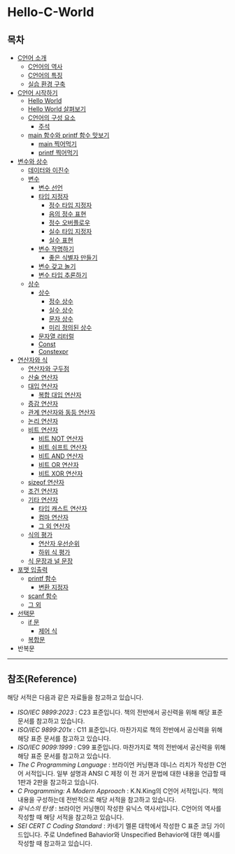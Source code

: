 # Hello-C-World

## 목차

- [C언어 소개](https://github.com/pr0gr4m/Hello-C-World/tree/main/1.%20C%EC%96%B8%EC%96%B4%20%EC%86%8C%EA%B0%9C#c%EC%96%B8%EC%96%B4-%EC%86%8C%EA%B0%9C)
    * [C언어의 역사](https://github.com/pr0gr4m/Hello-C-World/tree/main/1.%20C%EC%96%B8%EC%96%B4%20%EC%86%8C%EA%B0%9C#c%EC%96%B8%EC%96%B4%EC%9D%98-%EC%97%AD%EC%82%AC)
    * [C언어의 특징](https://github.com/pr0gr4m/Hello-C-World/tree/main/1.%20C%EC%96%B8%EC%96%B4%20%EC%86%8C%EA%B0%9C#c%EC%96%B8%EC%96%B4%EC%9D%98-%ED%8A%B9%EC%A7%95)
    * [실습 환경 구축](https://github.com/pr0gr4m/Hello-C-World/tree/main/1.%20C%EC%96%B8%EC%96%B4%20%EC%86%8C%EA%B0%9C#%EC%8B%A4%EC%8A%B5-%ED%99%98%EA%B2%BD-%EA%B5%AC%EC%B6%95)
- [C언어 시작하기](https://github.com/pr0gr4m/Hello-C-World/tree/main/2.%20C%EC%96%B8%EC%96%B4%20%EC%8B%9C%EC%9E%91%ED%95%98%EA%B8%B0#c%EC%96%B8%EC%96%B4-%EC%8B%9C%EC%9E%91%ED%95%98%EA%B8%B0)
    * [Hello World](https://github.com/pr0gr4m/Hello-C-World/tree/main/2.%20C%EC%96%B8%EC%96%B4%20%EC%8B%9C%EC%9E%91%ED%95%98%EA%B8%B0#hello-world)
    * [Hello World 살펴보기](https://github.com/pr0gr4m/Hello-C-World/tree/main/2.%20C%EC%96%B8%EC%96%B4%20%EC%8B%9C%EC%9E%91%ED%95%98%EA%B8%B0#hello-world-%EC%82%B4%ED%8E%B4%EB%B3%B4%EA%B8%B0)
    * [C언어의 구성 요소](https://github.com/pr0gr4m/Hello-C-World/tree/main/2.%20C%EC%96%B8%EC%96%B4%20%EC%8B%9C%EC%9E%91%ED%95%98%EA%B8%B0#c%EC%96%B8%EC%96%B4%EC%9D%98-%EA%B5%AC%EC%84%B1-%EC%9A%94%EC%86%8C)
        + [주석](https://github.com/pr0gr4m/Hello-C-World/tree/main/2.%20C%EC%96%B8%EC%96%B4%20%EC%8B%9C%EC%9E%91%ED%95%98%EA%B8%B0#%EC%A3%BC%EC%84%9Dcomment)
    * [main 함수와 printf 함수 맛보기](https://github.com/pr0gr4m/Hello-C-World/tree/main/2.%20C%EC%96%B8%EC%96%B4%20%EC%8B%9C%EC%9E%91%ED%95%98%EA%B8%B0#main-%ED%95%A8%EC%88%98%EC%99%80-printf-%ED%95%A8%EC%88%98-%EB%A7%9B%EB%B3%B4%EA%B8%B0)
        + [main 찍어먹기](https://github.com/pr0gr4m/Hello-C-World/tree/main/2.%20C%EC%96%B8%EC%96%B4%20%EC%8B%9C%EC%9E%91%ED%95%98%EA%B8%B0#main-%EC%B0%8D%EC%96%B4%EB%A8%B9%EA%B8%B0)
        + [printf 찍어먹기](https://github.com/pr0gr4m/Hello-C-World/tree/main/2.%20C%EC%96%B8%EC%96%B4%20%EC%8B%9C%EC%9E%91%ED%95%98%EA%B8%B0#printf-%EC%B0%8D%EC%96%B4%EB%A8%B9%EA%B8%B0)
- [변수와 상수](https://github.com/pr0gr4m/Hello-C-World/tree/main/3.%20%EB%B3%80%EC%88%98%EC%99%80%20%EC%83%81%EC%88%98#%EB%B3%80%EC%88%98%EC%99%80-%EC%83%81%EC%88%98)
    * [데이터와 이진수](https://github.com/pr0gr4m/Hello-C-World/tree/main/3.%20%EB%B3%80%EC%88%98%EC%99%80%20%EC%83%81%EC%88%98#%EB%8D%B0%EC%9D%B4%ED%84%B0%EC%99%80-%EC%9D%B4%EC%A7%84%EC%88%98)
    * [변수](https://github.com/pr0gr4m/Hello-C-World/tree/main/3.%20%EB%B3%80%EC%88%98%EC%99%80%20%EC%83%81%EC%88%98#%EB%B3%80%EC%88%98)
        + [변수 선언](https://github.com/pr0gr4m/Hello-C-World/tree/main/3.%20%EB%B3%80%EC%88%98%EC%99%80%20%EC%83%81%EC%88%98#%EB%B3%80%EC%88%98-%EC%84%A0%EC%96%B8)
        + [타입 지정자](https://github.com/pr0gr4m/Hello-C-World/tree/main/3.%20%EB%B3%80%EC%88%98%EC%99%80%20%EC%83%81%EC%88%98#%ED%83%80%EC%9E%85-%EC%A7%80%EC%A0%95%EC%9E%90)
            - [정수 타입 지정자](https://github.com/pr0gr4m/Hello-C-World/tree/main/3.%20%EB%B3%80%EC%88%98%EC%99%80%20%EC%83%81%EC%88%98#%EC%A0%95%EC%88%98-%ED%83%80%EC%9E%85-%EC%A7%80%EC%A0%95%EC%9E%90)
            - [음의 정수 표현](https://github.com/pr0gr4m/Hello-C-World/tree/main/3.%20%EB%B3%80%EC%88%98%EC%99%80%20%EC%83%81%EC%88%98#%EC%9D%8C%EC%9D%98-%EC%A0%95%EC%88%98-%ED%91%9C%ED%98%84)
            - [정수 오버플로우](https://github.com/pr0gr4m/Hello-C-World/tree/main/3.%20%EB%B3%80%EC%88%98%EC%99%80%20%EC%83%81%EC%88%98#%EC%A0%95%EC%88%98-%EC%98%A4%EB%B2%84%ED%94%8C%EB%A1%9C%EC%9A%B0)
            - [실수 타입 지정자](https://github.com/pr0gr4m/Hello-C-World/tree/main/3.%20%EB%B3%80%EC%88%98%EC%99%80%20%EC%83%81%EC%88%98#%EC%8B%A4%EC%88%98-%ED%83%80%EC%9E%85-%EC%A7%80%EC%A0%95%EC%9E%90)
            - [실수 표현](https://github.com/pr0gr4m/Hello-C-World/tree/main/3.%20%EB%B3%80%EC%88%98%EC%99%80%20%EC%83%81%EC%88%98#%EC%8B%A4%EC%88%98-%ED%91%9C%ED%98%84)
        + [변수 작명하기](https://github.com/pr0gr4m/Hello-C-World/tree/main/3.%20%EB%B3%80%EC%88%98%EC%99%80%20%EC%83%81%EC%88%98#%EB%B3%80%EC%88%98-%EC%9E%91%EB%AA%85%ED%95%98%EA%B8%B0)
            - [좋은 식별자 만들기](https://github.com/pr0gr4m/Hello-C-World/tree/main/3.%20%EB%B3%80%EC%88%98%EC%99%80%20%EC%83%81%EC%88%98#%EC%A2%8B%EC%9D%80-%EC%8B%9D%EB%B3%84%EC%9E%90-%EB%A7%8C%EB%93%A4%EA%B8%B0)
        + [변수 갖고 놀기](https://github.com/pr0gr4m/Hello-C-World/tree/main/3.%20%EB%B3%80%EC%88%98%EC%99%80%20%EC%83%81%EC%88%98#%EB%B3%80%EC%88%98-%EA%B0%96%EA%B3%A0-%EB%86%80%EA%B8%B0)
        + [변수 타입 추론하기](https://github.com/pr0gr4m/Hello-C-World/tree/main/3.%20%EB%B3%80%EC%88%98%EC%99%80%20%EC%83%81%EC%88%98#%EB%B3%80%EC%88%98-%ED%83%80%EC%9E%85-%EC%B6%94%EB%A1%A0%ED%95%98%EA%B8%B0)
    * [상수](https://github.com/pr0gr4m/Hello-C-World/tree/main/3.%20%EB%B3%80%EC%88%98%EC%99%80%20%EC%83%81%EC%88%98#%EC%83%81%EC%88%98)
        + [상수](https://github.com/pr0gr4m/Hello-C-World/tree/main/3.%20%EB%B3%80%EC%88%98%EC%99%80%20%EC%83%81%EC%88%98#%EC%83%81%EC%88%98constant)
            - [정수 상수](https://github.com/pr0gr4m/Hello-C-World/tree/main/3.%20%EB%B3%80%EC%88%98%EC%99%80%20%EC%83%81%EC%88%98#%EC%A0%95%EC%88%98-%EC%83%81%EC%88%98)
            - [실수 상수](https://github.com/pr0gr4m/Hello-C-World/tree/main/3.%20%EB%B3%80%EC%88%98%EC%99%80%20%EC%83%81%EC%88%98#%EC%8B%A4%EC%88%98-%EC%83%81%EC%88%98)
            - [문자 상수](https://github.com/pr0gr4m/Hello-C-World/tree/main/3.%20%EB%B3%80%EC%88%98%EC%99%80%20%EC%83%81%EC%88%98#%EB%AC%B8%EC%9E%90-%EC%83%81%EC%88%98)
            - [미리 정의된 상수](https://github.com/pr0gr4m/Hello-C-World/tree/main/3.%20%EB%B3%80%EC%88%98%EC%99%80%20%EC%83%81%EC%88%98#%EB%AF%B8%EB%A6%AC-%EC%A0%95%EC%9D%98%EB%90%9C-%EC%83%81%EC%88%98)
        + [문자열 리터럴](https://github.com/pr0gr4m/Hello-C-World/tree/main/3.%20%EB%B3%80%EC%88%98%EC%99%80%20%EC%83%81%EC%88%98#%EB%AC%B8%EC%9E%90%EC%97%B4-%EB%A6%AC%ED%84%B0%EB%9F%B4string-literal)
        + [Const](https://github.com/pr0gr4m/Hello-C-World/tree/main/3.%20%EB%B3%80%EC%88%98%EC%99%80%20%EC%83%81%EC%88%98#const)
        + [Constexpr](https://github.com/pr0gr4m/Hello-C-World/tree/main/3.%20%EB%B3%80%EC%88%98%EC%99%80%20%EC%83%81%EC%88%98#constexpr)
- [연산자와 식](https://github.com/pr0gr4m/Hello-C-World/tree/main/4.%20%EC%97%B0%EC%82%B0%EC%9E%90%EC%99%80%20%EC%8B%9D#%EC%97%B0%EC%82%B0%EC%9E%90%EC%99%80-%EC%8B%9D)
    * [연산자와 구두점](https://github.com/pr0gr4m/Hello-C-World/tree/main/4.%20%EC%97%B0%EC%82%B0%EC%9E%90%EC%99%80%20%EC%8B%9D#%EC%97%B0%EC%82%B0%EC%9E%90%EC%99%80-%EA%B5%AC%EB%91%90%EC%A0%90)
    * [산술 연산자](https://github.com/pr0gr4m/Hello-C-World/tree/main/4.%20%EC%97%B0%EC%82%B0%EC%9E%90%EC%99%80%20%EC%8B%9D#%EC%82%B0%EC%88%A0-%EC%97%B0%EC%82%B0%EC%9E%90)
    * [대입 연산자](https://github.com/pr0gr4m/Hello-C-World/tree/main/4.%20%EC%97%B0%EC%82%B0%EC%9E%90%EC%99%80%20%EC%8B%9D#%EB%8C%80%EC%9E%85-%EC%97%B0%EC%82%B0%EC%9E%90)
        + [복합 대입 연산자](https://github.com/pr0gr4m/Hello-C-World/tree/main/4.%20%EC%97%B0%EC%82%B0%EC%9E%90%EC%99%80%20%EC%8B%9D#%EB%B3%B5%ED%95%A9-%EB%8C%80%EC%9E%85-%EC%97%B0%EC%82%B0%EC%9E%90)
    * [증감 연산자](https://github.com/pr0gr4m/Hello-C-World/tree/main/4.%20%EC%97%B0%EC%82%B0%EC%9E%90%EC%99%80%20%EC%8B%9D#%EC%A6%9D%EA%B0%90-%EC%97%B0%EC%82%B0%EC%9E%90)
    * [관계 연산자와 동등 연산자](https://github.com/pr0gr4m/Hello-C-World/tree/main/4.%20%EC%97%B0%EC%82%B0%EC%9E%90%EC%99%80%20%EC%8B%9D#%EA%B4%80%EA%B3%84-%EC%97%B0%EC%82%B0%EC%9E%90%EC%99%80-%EB%8F%99%EB%93%B1-%EC%97%B0%EC%82%B0%EC%9E%90)
    * [논리 연산자](https://github.com/pr0gr4m/Hello-C-World/tree/main/4.%20%EC%97%B0%EC%82%B0%EC%9E%90%EC%99%80%20%EC%8B%9D#%EB%85%BC%EB%A6%AC-%EC%97%B0%EC%82%B0%EC%9E%90)
    * [비트 연산자](https://github.com/pr0gr4m/Hello-C-World/tree/main/4.%20%EC%97%B0%EC%82%B0%EC%9E%90%EC%99%80%20%EC%8B%9D#%EB%B9%84%ED%8A%B8-%EC%97%B0%EC%82%B0%EC%9E%90)
        + [비트 NOT 연산자](https://github.com/pr0gr4m/Hello-C-World/tree/main/4.%20%EC%97%B0%EC%82%B0%EC%9E%90%EC%99%80%20%EC%8B%9D#%EB%B9%84%ED%8A%B8-not-%EC%97%B0%EC%82%B0%EC%9E%90)
        + [비트 쉬프트 연산자](https://github.com/pr0gr4m/Hello-C-World/tree/main/4.%20%EC%97%B0%EC%82%B0%EC%9E%90%EC%99%80%20%EC%8B%9D#%EB%B9%84%ED%8A%B8-%EC%89%AC%ED%94%84%ED%8A%B8-%EC%97%B0%EC%82%B0%EC%9E%90)
        + [비트 AND 연산자](https://github.com/pr0gr4m/Hello-C-World/tree/main/4.%20%EC%97%B0%EC%82%B0%EC%9E%90%EC%99%80%20%EC%8B%9D#%EB%B9%84%ED%8A%B8-and-%EC%97%B0%EC%82%B0%EC%9E%90)
        + [비트 OR 연산자](https://github.com/pr0gr4m/Hello-C-World/tree/main/4.%20%EC%97%B0%EC%82%B0%EC%9E%90%EC%99%80%20%EC%8B%9D#%EB%B9%84%ED%8A%B8-or-%EC%97%B0%EC%82%B0%EC%9E%90)
        + [비트 XOR 연산자](https://github.com/pr0gr4m/Hello-C-World/tree/main/4.%20%EC%97%B0%EC%82%B0%EC%9E%90%EC%99%80%20%EC%8B%9D#%EB%B9%84%ED%8A%B8-xor-%EC%97%B0%EC%82%B0%EC%9E%90)
    * [sizeof 연산자](https://github.com/pr0gr4m/Hello-C-World/tree/main/4.%20%EC%97%B0%EC%82%B0%EC%9E%90%EC%99%80%20%EC%8B%9D#sizeof-%EC%97%B0%EC%82%B0%EC%9E%90)
    * [조건 연산자](https://github.com/pr0gr4m/Hello-C-World/tree/main/4.%20%EC%97%B0%EC%82%B0%EC%9E%90%EC%99%80%20%EC%8B%9D#%EC%A1%B0%EA%B1%B4-%EC%97%B0%EC%82%B0%EC%9E%90)
    * [기타 연산자](https://github.com/pr0gr4m/Hello-C-World/tree/main/4.%20%EC%97%B0%EC%82%B0%EC%9E%90%EC%99%80%20%EC%8B%9D#%EA%B8%B0%ED%83%80-%EC%97%B0%EC%82%B0%EC%9E%90)
        + [타입 캐스트 연산자](https://github.com/pr0gr4m/Hello-C-World/tree/main/4.%20%EC%97%B0%EC%82%B0%EC%9E%90%EC%99%80%20%EC%8B%9D#%ED%83%80%EC%9E%85-%EC%BA%90%EC%8A%A4%ED%8A%B8-%EC%97%B0%EC%82%B0%EC%9E%90)
        + [컴마 연산자](https://github.com/pr0gr4m/Hello-C-World/tree/main/4.%20%EC%97%B0%EC%82%B0%EC%9E%90%EC%99%80%20%EC%8B%9D#%EC%BB%B4%EB%A7%88-%EC%97%B0%EC%82%B0%EC%9E%90)
        + [그 외 연산자](https://github.com/pr0gr4m/Hello-C-World/tree/main/4.%20%EC%97%B0%EC%82%B0%EC%9E%90%EC%99%80%20%EC%8B%9D#%EA%B7%B8-%EC%99%B8-%EC%97%B0%EC%82%B0%EC%9E%90)
    * [식의 평가](https://github.com/pr0gr4m/Hello-C-World/tree/main/4.%20%EC%97%B0%EC%82%B0%EC%9E%90%EC%99%80%20%EC%8B%9D#%EC%8B%9D%EC%9D%98-%ED%8F%89%EA%B0%80)
        + [연산자 우선순위](https://github.com/pr0gr4m/Hello-C-World/tree/main/4.%20%EC%97%B0%EC%82%B0%EC%9E%90%EC%99%80%20%EC%8B%9D#%EC%97%B0%EC%82%B0%EC%9E%90-%EC%9A%B0%EC%84%A0%EC%88%9C%EC%9C%84)
        + [하위 식 평가](https://github.com/pr0gr4m/Hello-C-World/tree/main/4.%20%EC%97%B0%EC%82%B0%EC%9E%90%EC%99%80%20%EC%8B%9D#%ED%95%98%EC%9C%84-%EC%8B%9D-%ED%8F%89%EA%B0%80)
    * [식 문장과 널 문장](https://github.com/pr0gr4m/Hello-C-World/tree/main/4.%20%EC%97%B0%EC%82%B0%EC%9E%90%EC%99%80%20%EC%8B%9D#%EC%8B%9D-%EB%AC%B8%EC%9E%A5%EA%B3%BC-%EB%84%90-%EB%AC%B8%EC%9E%A5)
- [포맷 입출력](https://github.com/pr0gr4m/Hello-C-World/tree/main/5.%20%ED%8F%AC%EB%A7%B7%20%EC%9E%85%EC%B6%9C%EB%A0%A5#%ED%8F%AC%EB%A7%B7-%EC%9E%85%EC%B6%9C%EB%A0%A5)
    * [printf 함수](https://github.com/pr0gr4m/Hello-C-World/tree/main/5.%20%ED%8F%AC%EB%A7%B7%20%EC%9E%85%EC%B6%9C%EB%A0%A5#printf-%ED%95%A8%EC%88%98)
        + [변환 지정자](https://github.com/pr0gr4m/Hello-C-World/tree/main/5.%20%ED%8F%AC%EB%A7%B7%20%EC%9E%85%EC%B6%9C%EB%A0%A5#%EB%B3%80%ED%99%98-%EC%A7%80%EC%A0%95%EC%9E%90)
    * [scanf 함수](https://github.com/pr0gr4m/Hello-C-World/tree/main/5.%20%ED%8F%AC%EB%A7%B7%20%EC%9E%85%EC%B6%9C%EB%A0%A5#scanf-%ED%95%A8%EC%88%98)
    * [그 외](https://github.com/pr0gr4m/Hello-C-World/tree/main/5.%20%ED%8F%AC%EB%A7%B7%20%EC%9E%85%EC%B6%9C%EB%A0%A5#%EA%B7%B8-%EC%99%B8) 
- [선택문](https://github.com/pr0gr4m/Hello-C-World/tree/main/6.%20%EC%84%A0%ED%83%9D%EB%AC%B8#%EC%84%A0%ED%83%9D%EB%AC%B8)
    * [if 문](https://github.com/pr0gr4m/Hello-C-World/tree/main/6.%20%EC%84%A0%ED%83%9D%EB%AC%B8#if-%EB%AC%B8)
        + [제어 식](https://github.com/pr0gr4m/Hello-C-World/tree/main/6.%20%EC%84%A0%ED%83%9D%EB%AC%B8#%EC%A0%9C%EC%96%B4-%EC%8B%9D)
    * [복합문](https://github.com/pr0gr4m/Hello-C-World/tree/main/6.%20%EC%84%A0%ED%83%9D%EB%AC%B8#%EB%B3%B5%ED%95%A9%EB%AC%B8compound-statement)
- 반복문

---

## 참조(Reference)

해당 서적은 다음과 같은 자료들을 참고하고 있습니다.  
* _ISO/IEC 9899:2023_ : C23 표준입니다. 책의 전반에서 공신력을 위해 해당 표준 문서를 참고하고 있습니다.
* _ISO/IEC 9899:201x_ : C11 표준입니다. 마찬가지로 책의 전반에서 공신력을 위해 해당 표준 문서를 참고하고 있습니다.  
* _ISO/IEC 9099:1999_ : C99 표준입니다. 마찬가지로 책의 전반에서 공신력을 위해 해당 표준 문서를 참고하고 있습니다.  
* _The C Programming Language_ : 브라이언 커닝핸과 데니스 리치가 작성한 C언어 서적입니다. 일부 설명과 ANSI C 제정 이 전 과거 문법에 대한 내용을 언급할 때 1판과 2판을 참고하고 있습니다.  
* _C Programming: A Modern Approach_ : K.N.King의 C언어 서적입니다. 책의 내용을 구성하는데 전반적으로 해당 서적을 참고하고 있습니다.  
* _유닉스의 탄생_ : 브라이언 커닝핸이 작성한 유닉스 역사서입니다. C언어의 역사를 작성할 때 해당 서적을 참고하고 있습니다.  
* _SEI CERT C Coding Standard_ : 카네기 멜론 대학에서 작성한 C 표준 코딩 가이드입니다. 주로 Undefined Bahavior와 Unspecified Behavior에 대한 예시를 작성할 때 참고하고 있습니다.  